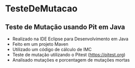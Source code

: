 # TesteDeMutacao
## Teste de Mutação usando Pit em Java

* Realizado na IDE Eclipse para Desenvolvimento em Java
* Feito em um projeto Maven
* Utilizado um código de cálculo de IMC
* Teste de mutação utilizando o Pitest (https://pitest.org)
* Analisado mutações e porcentagem de mutações mortas
